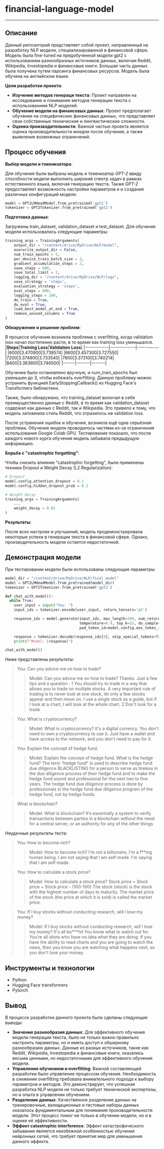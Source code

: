 # financial-language-model
___
## Описание
Данный репозиторий представляет собой проект, направленный на разработку NLP модели, специализированной в финансовой сфере. Модель была fine-tuned на предобученной модели gpt2 с использованием разнообразных источников данных, включая Reddit, Wikipedia, Investopedia и финансовые книги. Большая часть данных была получена путем парсинга финансовых ресурсов. Модель была обучена на английском языке.

__Цели разработки проекта__:
* __Изучение методов генераци текста__: Проект направлен на исследование и понимание методов генерации текста с использованием NLP моделей.
* __Обучение модели на финансовых данных__: Проект предполагает обучение на специфических финансовых данных, что представляет свои собственные технические и лингвистические сложности.
* __Оценка производительности__: Важной частью проекта является оценка производительности моедли после обучения, а также выявление возможных ограничений.
## Процесс обучения
__Выбор модели и токенизатора__:

Для обучения были выбраны модель и токенизатор _GPT-2_ ввиду способности модели выполнять широкий спектр задач в рамках естественного языка, включая генерацию текста. Также _GPT-2_ предоставляет возможность настройки параметров и и создания различных конфигураций модели.
```Python
model = GPT2LMHeadModel.from_pretrained('gpt2')
tokenizer = GPT2Tokenizer.from_pretrained('gpt2')
```
__Подготовка данных__:

Загружены train_dataset, validation_dataset и test_dataset. Для обучения модели использовались следующие параметры:
```Python
training_args = TrainingArguments(
    output_dir = "/content/drive/MyDrive/NLP/model",
    overwrite_output_dir = False,
    num_train_epochs = 5,
    per_device_train_batch_size = 2,
    gradient_accumulation_steps = 2,
    save_steps = 600,
    save_total_limit = 2,
    logging_dir = "/content/drive/MyDrive/NLP/logs",
    save_strategy = 'steps',
    evaluation_strategy = 'steps',
    eval_steps = 600,
    logging_steps = 100,
    do_train = True,
    do_eval = True,
    load_best_model_at_end = True,
    remove_unused_columns = True
)
```
__Обнаружение и решение проблем__:

В процессе обучения возникла проблема с overfitting, когда validation loss начал постепенно расти, в то время как training loss уменьшался. 
|__Steps__|__Training Loss__|__Validation Loss__|
|------------|-------------|-----------|
|6000|3.470900|3.738574|
|6600|3.457300|3.727550|
|7200|3.374900|3.733540|
|7800|3.373100|3.740214|
|8400|3.363600|3.746500|
|------|-------|-------|

Обучение было остановлено вручную, и num_train_epochs был уменьшен до 3, чтобы избежать overfitting. Данную проблему можно устранить функцией EarlyStoppingCallback() из Hugging Face's Transformers библиотеки.

Также, было обнаружено, что training_dataset включал в себя преимущественно данные с Reddit, в то время как validation_dataset содержал как данные с Reddit, так и Wikipedia. Это привело к тому, что модель запомнила стиль Reddit, что отразилось на validation loss.

После устранения ошибок и обучения, возникла ещё одна серьёзная проблема. Обучение модели проводилось частями из-за ограничения использования Google Colab GPU. Тестирование показало, что после каждого нового курга обучения модель забывала предыдущую информацию.

__Борьба с "catastrophic forgetting"__:

Чтобы снизить влияние "catastrophic forgetting", были применены техники Dropout и Weight Decay (L2 Regularization):
```Python
# Dropout
model.config.attention_dropout = 0.1
model.config.hidden_dropout_prob = 0.1

# Weight Decay
training_args = TrainingArguments(
    ...
    weight_decay = 0.01
)
```
__Результаты__:

После всех настроек и улучшений, модель продемонстрировала некоторые успехи в генерации текста в финансовой сфере. Однако, производительность модели остается недостаточной.
## Демонстрация модели
При тестировании модели были использованы следующие параметры:
```Python
model_dir = "/content/drive/MyDrive/NLP/final_model"
model = GPT2LMHeadModel.from_pretrained(model_dir)
tokenizer = GPT2Tokenizer.from_pretrained('gpt2')

def chat_with_model():
  while True:
    user_input = input("You: ")
    input_ids = tokenizer.encode(user_input, return_tensors='pt')

    response_ids = model.generate(input_ids, max_length=100, num_return_sequences=1,
                                  temperature=0.9, top_k=15, do_sample=True,
                                  pad_token_id=model.config.eos_token_id)

    response = tokenizer.decode(response_ids[0], skip_special_tokens=True)
    print(f"Model: {response}")

chat_with_model()
```
Ниже представлены результаты:
> You: Can you advice me on how to trade?
> > Model: Can you advice me on how to trade? Thanks. Just a few tips and a question :
> > 1
> > You should try to trade in a way that allows you to trade on multiple stocks. A very important rule of trading is to never look at one stock, let only a few stocks appear and then move on. I use a single stock as a guide, but if I look at a chart, I will look at the whole chart.
> > 2
> > Don't look for a trade

> You: What is cryptocurrency?
> > Model: What is cryptocurrency?
> > It's a digital currency.
> > You don't need to own a cryptocurrency to use it. Just have a wallet and have access to the network, and you don't need to pay for it.

> You: Explain the concept of hedge fund.
> > Model: Explain the concept of hedge fund. 
> > What is the hedge fund? 
> > The term “hedge fund” is used to describe hedge fund due diligence BLACKLISTING for a person to serve as tireless in the due diligence process of their hedge fund and to make the hedge fund sound and professional for the next two to five years. The hedge fund due diligence process is done by professionals in the hedge fund due diligence program of the hedge fund, not by hedge funds.

> What is blockchain?
> > Model: What is blockchain?
> > It’s essentially a system to verify transactions between parties in a blockchain without the need for a central server, or an authority for any of the other things

Неудачные результаты теста:

> You: How to become rich?
> > Model: How to become rich?
> > I'm not a billionaire, I'm a f**ing human being.
> > I am not saying that I am self-made. I'm saying that I am self-made.

> You: How to calculate a stock price?
> > Model: How to calculate a stock price?
> > Stock price = Stock price + Stock price - (100-100)
> > The stock  (stock)  is the stock with the highest number of days to maturity. The market price of the stock (the price at which it is sold) is called the market price.

> You: If I buy stocks without conducting research, will I lose my money?
> > Model: If I buy stocks without conducting research, will I lose my money?
> > It's all bu***hit
> > You know what to watch out for. You’re all idiots who have no idea what they are doing. 
> > If you have the ability to read charts and you are going to watch the news, then you know you are watching what happens next, so you don't lose your money.

## Инструменты и технологии
* Python
* Hugging Face transformers
* Pytorch
## Вывод
В процессе разработки данного проекта были сделаны следующие выводы:
* __Значение разнообразия данных__: Для эффективного обучения модели генерации текста, было не только важно правильно настроить параметры, но и иметь доступ к обширному разнообразию данных. Данные из разных источников, такие как Reddit, Wikipedia, Investopedia и финансовые книги, оказались весьма ценными, но недостаточными для эффективного обучения модели. 
* __Управление обучением и overfitting__: Важной составляющей разработки было управление процессом обучения. Необходимость в снижении overfitting требовала внимательного подхода к выбору параметров и методов. Это демонстрирует, что успешная разработка NLP модели не только требует технической экспертизы, но и опыта в управлении обучением.
* __Разделение данных__: Качественное разделение данных на тренировочные, валидационные и тестовые наборы данных оказалось фундаментальным для понимания производительности модели. Этот процесс помог не только в обучении модели, но и в оценке её эффективности.
* __Эффект catastrophic interference__: Эффект катастрофического забывания является неизбежной особенностью обучения нейронных сетей, что требует принятия мер для уменьшения данного эффекта.
